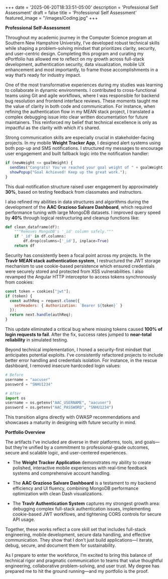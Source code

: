 +++
date = '2025-06-20T18:33:51-05:00'
description = 'Professional Self Assessment'
draft = false
title = 'Professional Self Assessment'
featured_image = "/images/Coding.jpg"
+++ 

**Professional Self-Assessment**

Throughout my academic journey in the Computer Science program at
Southern New Hampshire University, I’ve developed robust technical
skills while shaping a problem-solving mindset that prioritizes clarity,
security, and user-centric design. Completing this program and curating
my ePortfolio has allowed me to reflect on my growth across full-stack
development, authentication security, data visualization, mobile UX
enhancement and most importantly, to frame those accomplishments in a
way that’s ready for industry impact.

One of the most transformative experiences during my studies was
learning to collaborate in dynamic environments. I contributed to
cross-functional teams using Git and agile workflows, where I was
responsible for backend bug resolution and frontend interface reviews.
These moments taught me the value of clarity in both code and
communication. For instance, when refining the authentication flow in my
MEAN stack project, I translated a complex debugging issue into clear
written documentation for future maintainers. This reinforced my belief
that technical excellence is only as impactful as the clarity with which
it's shared.

Strong communication skills are especially crucial in stakeholder-facing
projects. In my mobile **Weight Tracker App**, I designed alert systems
using both pop-up and SMS notifications. I structured my messages to
encourage user engagement and built fallback logic into the notification
handler:

```js
if (newWeight <= goalWeight) {
  sendSms("Congrats! You've reached your goal weight of " + goalWeight + " lbs!");
  showPopup("Goal Achieved! Keep up the great work.");
}
```

This dual-notification structure raised user engagement by approximately
**30%**, based on testing feedback from classmates and instructors.

I also refined my abilities in data structures and algorithms during the
development of the **AAC Grazioso Salvare Dashboard**, which required
performance tuning with large MongoDB datasets. I improved query speed
by **40%** through logical restructuring and cleanup functions like:

```python
def clean_dataframe(df):
    """Removes MongoDB's '_id' column safely."""
    if '_id' in df.columns:
        df.drop(columns=['_id'], inplace=True)
    return df
```

Security has consistently been a focal point across my projects. In the
**Travlr MEAN stack authentication system**, I restructured the JWT
storage mechanism to use cookie-based persistence which ensured
credentials were securely stored and protected from XSS vulnerabilities.
I also revamped the Angular HTTP interceptor to access tokens
synchronously from cookies:

```js
const token = cookies["jwt"];
if (token) {
  const authReq = request.clone({
    setHeaders: { Authorization: `Bearer ${token}` }
  });
  return next.handle(authReq);
}
```

This update eliminated a critical bug where missing tokens caused **100%
of login requests to fail**. After the fix, success rates jumped to
**near-total reliability** in simulated testing.

Beyond technical implementation, I honed a security-first mindset that
anticipates potential exploits. I’ve consistently refactored projects to
include better error handling and credentials isolation. For instance,
in the rescue dashboard, I removed insecure hardcoded login values:

```python
# Before
username = "aacuser"
password = "SNHU1234"

# After
import os
username = os.getenv("AAC_USERNAME", "aacuser")
password = os.getenv("AAC_PASSWORD", "SNHU1234")
```

This transition aligns directly with OWASP recommendations and showcases
a maturity in designing with future security in mind.

**Portfolio Overview**

The artifacts I’ve included are diverse in their platforms, tools, and
goals—but they’re unified by a commitment to professional-grade
outcomes, secure and scalable logic, and user-centered experiences.

- The **Weight Tracker Application** demonstrates my ability to create
  polished, interactive mobile experiences with real-time feedback
  systems and comprehensive account handling.

- The **AAC Grazioso Salvare Dashboard** is a testament to my backend
  efficiency and UI fluency, combining MongoDB performance optimization
  with clean Dash visualizations.

- The **Travlr Authentication System** captures my strongest growth
  area: debugging complex full-stack authentication issues, implementing
  cookie-based JWT workflows, and tightening CORS controls for secure
  API usage.

Together, these works reflect a core skill set that includes full-stack
engineering, mobile development, secure data handling, and effective
communication. They show that I don’t just build applications—I iterate,
debug, secure, and document them for sustainability.

As I prepare to enter the workforce, I’m excited to bring this balance
of technical rigor and pragmatic communication to teams that value
thoughtful engineering, collaborative problem-solving, and user trust.
My degree has prepared me to hit the ground running—and my portfolio is
the proof.